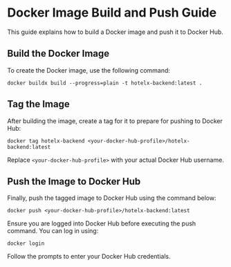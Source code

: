 # Docker Image Build and Push Guide

This guide explains how to build a Docker image and push it to Docker Hub.

## Build the Docker Image

To create the Docker image, use the following command:

```
docker buildx build --progress=plain -t hotelx-backend:latest .
```

## Tag the Image

After building the image, create a tag for it to prepare for pushing to Docker Hub:

```
docker tag hotelx-backend <your-docker-hub-profile>/hotelx-backend:latest
```

Replace `<your-docker-hub-profile>` with your actual Docker Hub username.

## Push the Image to Docker Hub

Finally, push the tagged image to Docker Hub using the command below:

```
docker push <your-docker-hub-profile>/hotelx-backend:latest
```

Ensure you are logged into Docker Hub before executing the push command. You can log in using:

```
docker login
```

Follow the prompts to enter your Docker Hub credentials.